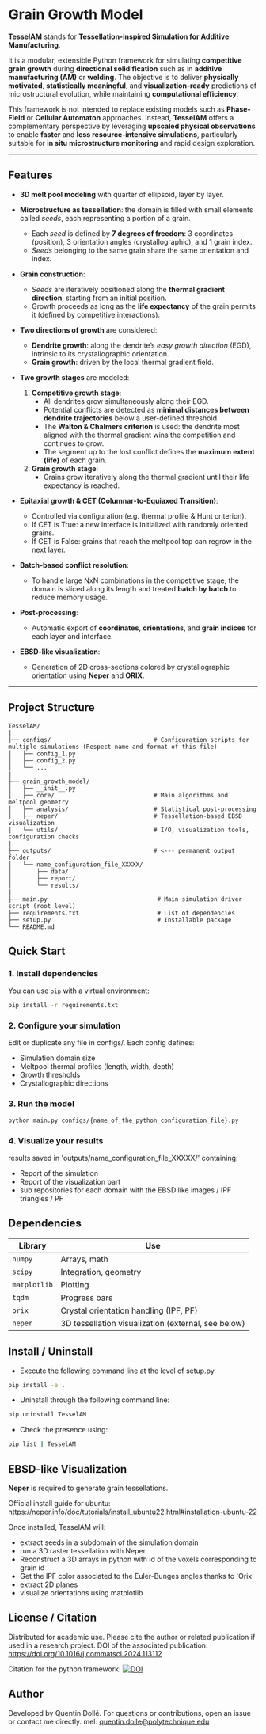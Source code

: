 # Grain Growth Model

**TesselAM** stands for **Tessellation-inspired Simulation for Additive Manufacturing**. 

It is a modular, extensible Python framework for simulating **competitive grain growth** during **directional solidification** such as in **additive manufacturing (AM)** or **welding**. The objective is to deliver **physically motivated**, **statistically meaningful**, and **visualization-ready** predictions of microstructural evolution, while maintaining **computational efficiency**.

This framework is not intended to replace existing models such as **Phase-Field** or **Cellular Automaton** approaches. Instead, **TesselAM** offers a complementary perspective by leveraging **upscaled physical observations** to enable **faster** and **less resource-intensive simulations**, particularly suitable for **in situ microstructure monitoring** and rapid design exploration.

---

## Features

- **3D melt pool modeling** with quarter of ellipsoid, layer by layer.

- **Microstructure as tessellation**: the domain is filled with small elements called *seeds*, each representing a portion of a grain.
  - Each *seed* is defined by **7 degrees of freedom**: 3 coordinates (position), 3 orientation angles (crystallographic), and 1 grain index.
  - *Seeds* belonging to the same grain share the same orientation and index.

- **Grain construction**:
  - *Seeds* are iteratively positioned along the **thermal gradient direction**, starting from an initial position.
  - Growth proceeds as long as the **life expectancy** of the grain permits it (defined by competitive interactions).

- **Two directions of growth** are considered:
  - **Dendrite growth**: along the dendrite’s *easy growth direction* (EGD), intrinsic to its crystallographic orientation.
  - **Grain growth**: driven by the local thermal gradient field.

- **Two growth stages** are modeled:
  1. **Competitive growth stage**:
     - All dendrites grow simultaneously along their EGD.
     - Potential conflicts are detected as **minimal distances between dendrite trajectories** below a user-defined threshold.
     - The **Walton & Chalmers criterion** is used: the dendrite most aligned with the thermal gradient wins the competition and continues to grow.
     - The segment up to the lost conflict defines the **maximum extent (life)** of each grain.
  2. **Grain growth stage**:
     - Grains grow iteratively along the thermal gradient until their life expectancy is reached.

- **Epitaxial growth & CET (Columnar-to-Equiaxed Transition)**:
  - Controlled via configuration (e.g. thermal profile & Hunt criterion).
  - If CET is True: a new interface is initialized with randomly oriented grains.
  - If CET is False: grains that reach the meltpool top can regrow in the next layer.

- **Batch-based conflict resolution**:
  - To handle large NxN combinations in the competitive stage, the domain is sliced along its length and treated **batch by batch** to reduce memory usage.

- **Post-processing**:
  - Automatic export of **coordinates**, **orientations**, and **grain indices** for each layer and interface.

- **EBSD-like visualization**:
  - Generation of 2D cross-sections colored by crystallographic orientation using **Neper** and **ORIX**.

---

## Project Structure

```text
TesselAM/
|
├── configs/                             # Configuration scripts for multiple simulations (Respect name and format of this file)
│   ├── config_1.py
│   ├── config_2.py
│   └── ...                       
|
├── grain_growth_model/
│   ├── __init__.py
│   ├── core/                            # Main algorithms and meltpool geometry
│   ├── analysis/                        # Statistical post-processing
│   ├── neper/                           # Tessellation-based EBSD visualization
│   └── utils/                           # I/O, visualization tools, configuration checks
|
├── outputs/                             # <--- permanent output folder
│   └── name_configuration_file_XXXXX/
│       ├── data/
│       ├── report/
│       └── results/
|
├── main.py                               # Main simulation driver script (root level)
├── requirements.txt                      # List of dependencies
├── setup.py                              # Installable package
└── README.md

```

## Quick Start

### 1. Install dependencies
You can use `pip` with a virtual environment:
```bash
pip install -r requirements.txt
```

### 2. Configure your simulation
Edit or duplicate any file in configs/. Each config defines:
* Simulation domain size
* Meltpool thermal profiles (length, width, depth)
* Growth thresholds
* Crystallographic directions


### 3. Run the model
```bash
python main.py configs/{name_of_the_python_configuration_file}.py
```

### 4. Visualize your results
results saved in 'outputs/name_configuration_file_XXXXX/' containing:
* Report of the simulation
* Report of the visualization part
* sub repositories for each domain with the EBSD like images / IPF triangles / PF

## Dependencies
| Library     | Use                         |
|-------------|-----------------------------|
| `numpy`     | Arrays, math                |
| `scipy`     | Integration, geometry       |
| `matplotlib`| Plotting                    |
| `tqdm`      | Progress bars               |
| `orix`      | Crystal orientation handling (IPF, PF) |
| `neper`     | 3D tessellation visualization (external, see below) |


## Install / Uninstall
* Execute the following command line at the level of setup.py
```bash
pip install -e .
```
* Uninstall through the following command line:
```bash
pip uninstall TesselAM
```
* Check the presence using:
```bash
pip list | TesselAM
```

## EBSD-like Visualization
**Neper** is required to generate grain tessellations.

Official install guide for ubuntu:  
https://neper.info/doc/tutorials/install_ubuntu22.html#installation-ubuntu-22

Once installed, TesselAM will:
- extract seeds in a subdomain of the simulation domain
- run a 3D raster tessellation with Neper
- Reconstruct a 3D arrays in python with id of the voxels corresponding to grain id
- Get the IPF color associated to the Euler-Bunges angles thanks to 'Orix'
- extract 2D planes
- visualize orientations using matplotlib

## License / Citation
Distributed for academic use. Please cite the author or related publication if used in a research project.
DOI of the associated publication: https://doi.org/10.1016/j.commatsci.2024.113112

Citation for the python framework: [![DOI](https://zenodo.org/badge/DOI/10.5281/zenodo.17482024.svg)](https://doi.org/10.5281/zenodo.17482024)

## Author
Developed by Quentin Dollé. For questions or contributions, open an issue or contact me directly.
mel: quentin.dolle@polytechnique.edu  

